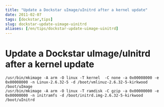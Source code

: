 ```yaml
---
title: "Update a Dockstar uImage/uInitrd after a kernel update"
date: 2011-02-07
tags: [dockstar,tips]
slug: dockstar-update-uimage-uinitrd
aliases: [/en/tips/dockstar-update-uimage-uinitrd]
---
```

# Update a Dockstar uImage/uInitrd after a kernel update

```
/usr/bin/mkimage -A arm -O linux -T kernel  -C none -a 0x00008000 -e 0x00008000 -n Linux-2.6.32-5 -d /boot/vmlinuz-2.6.32-5-kirkwood /boot/uImage
/usr/bin/mkimage -A arm -O linux -T ramdisk -C gzip -a 0x00000000 -e 0x00000000 -n initramfs -d /boot/initrd.img-2.6.32-5-kirkwood /boot/uInitrd
```







